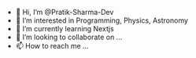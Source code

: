- 👋 Hi, I’m @Pratik-Sharma-Dev
- 👀 I’m interested in Programming, Physics, Astronomy
- 🌱 I’m currently learning Nextjs
- 💞️ I’m looking to collaborate on ...
- 📫 How to reach me ...

<!---
Pratik-Sharma-Dev/Pratik-Sharma-Dev is a ✨ special ✨ repository because its `README.md` (this file) appears on your GitHub profile.
You can click the Preview link to take a look at your changes.
--->
